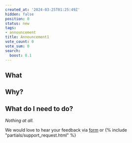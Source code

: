 ```yaml
---
created_at: '2024-03-25T01:25:49Z'
hidden: false
position: 0
status: new
tags:
- announcement
title: Announcement1
vote_count: 0
vote_sum: 0
search:
  boost: 0.1
---
```


## What


## Why?


## What do I need to do?

*Nothing at all.*

We would love to hear your feedback via
[form](https://docs.google.com/forms/d/e/1FAIpQLSdBNPmOEy-SqUmktZaoaMXs2VO31W3DaAh6Py_lNf1Td2VBfA/viewform?usp=sf_link)
or {% include "partials/support_request.html" %}
